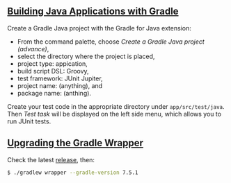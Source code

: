 ## [Building Java Applications with Gradle](https://docs.gradle.org/current/samples/sample_building_java_applications.html)

Create a Gradle Java project with the Gradle for Java extension:

- From the command palette, choose *Create a Gradle Java project (advance)*,
- select the directory where the project is placed,
- project type: appication,
- build script DSL: Groovy,
- test framework: JUnit Jupiter,
- project name: (anything), and
- package name: (anthing).

Create your test code in the appropriate directory under `app/src/test/java`. Then *Test task* will be displayed on the left side menu, which allows you to run JUnit tests.

## [Upgrading the Gradle Wrapper](https://docs.gradle.org/current/userguide/gradle_wrapper.html#sec:upgrading_wrapper)

Check the latest [release](https://gradle.org/releases/), then:

```bash
$ ./gradlew wrapper --gradle-version 7.5.1
```

